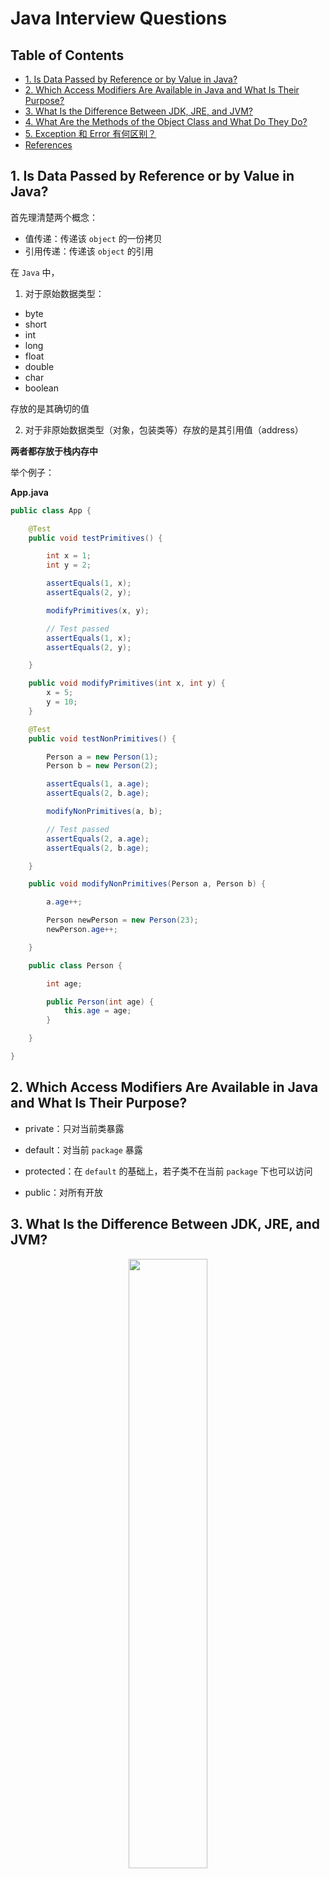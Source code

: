 # Java Interview Questions

Table of Contents
-----------------

* [1. Is Data Passed by Reference or by Value in Java?](#1-is-data-passed-by-reference-or-by-value-in-java)
* [2. Which Access Modifiers Are Available in Java and What Is Their Purpose?](#2-which-access-modifiers-are-available-in-java-and-what-is-their-purpose)
* [3. What Is the Difference Between JDK, JRE, and JVM?](#3-what-is-the-difference-between-jdk-jre-and-jvm)
* [4. What Are the Methods of the Object Class and What Do They Do?](#4-what-are-the-methods-of-the-object-class-and-what-do-they-do)
* [5. Exception 和 Error 有何区别？](#5-exception-和-error-有何区别)
* [References](#references)



## 1. Is Data Passed by Reference or by Value in Java?

首先理清楚两个概念：

- 值传递：传递该 `object` 的一份拷贝
- 引用传递：传递该 `object` 的引用



在 `Java` 中，

1. 对于原始数据类型：

- byte
- short
- int
- long
- float
- double
- char
- boolean

存放的是其确切的值

2. 对于非原始数据类型（对象，包装类等）存放的是其引用值（address）



**两者都存放于栈内存中**



举个例子：



**App.java**

```java
public class App {

    @Test
    public void testPrimitives() {

        int x = 1;
        int y = 2;

        assertEquals(1, x);
        assertEquals(2, y);

        modifyPrimitives(x, y);

        // Test passed
        assertEquals(1, x);
        assertEquals(2, y);

    }

    public void modifyPrimitives(int x, int y) {
        x = 5;
        y = 10;
    }

    @Test
    public void testNonPrimitives() {

        Person a = new Person(1);
        Person b = new Person(2);

        assertEquals(1, a.age);
        assertEquals(2, b.age);

        modifyNonPrimitives(a, b);

        // Test passed
        assertEquals(2, a.age);
        assertEquals(2, b.age);

    }

    public void modifyNonPrimitives(Person a, Person b) {

        a.age++;

        Person newPerson = new Person(23);
        newPerson.age++;

    }

    public class Person {

        int age;

        public Person(int age) {
            this.age = age;
        }

    }

}
```







## 2. Which Access Modifiers Are Available in Java and What Is Their Purpose?

- private：只对当前类暴露

- default：对当前 `package` 暴露

- protected：在 `default` 的基础上，若子类不在当前 `package` 下也可以访问

- public：对所有开放

  



## 3. What Is the Difference Between JDK, JRE, and JVM?

  <div align="center"> <img src="jdk-jre-jvm.png" width="50%"/> </div><br>





## 4. What Are the Methods of the Object Class and What Do They Do?

  <div align="center"> <img src="image-20201208163029796.png" width="30%"/> </div><br>

- getClass: Returns the runtime class of this object
- hashCode: The hashCode method does return distinct integers for distinct objects
- equals: Indicates whether some other object is "equal to" this one
- clone:
- toString: Returns a string representation of the object
- notify:
- notifyAll:
- wait:
- finalize:



**App.java**

```java
public class App {

    public static void main(String[] args) {

        String a = "aaa";
        System.out.println(a.getClass());  // class java.lang.String

        Integer b = 100;
        System.out.println(b.getClass());  // class java.lang.Integer

    }

}
```





## 5. Exception 和 Error 有何区别？

**相同：**

继承了 `Throwable` 类，证明可以被抛出 `throw` 和捕获 `catch`



**不同：**

`Exception` 是程序运行中可以预料的意外情况，应该被 `catch` 到，并进行相应的处理；而 `Error` 是指正常情况下不太可能出现的异

 常（若出现，则会导致程序运行出错）



**值得注意的是：**

`Exception` 分为 `checked` 和 `unchecked` 两种，前者需要在 `coding` 时显示 `try-catch`，而后者不用

后者需继承 `RuntimeException`（如空指针，数组越界，应该在 `coding` 的时候避免）



  <div align="center"> <img src="image-20201217141903920.png" width="30%"/> </div><br>





  <div align="center"> <img src="image-20201217142437120.png" width="100%"/> </div><br>



**延伸 1：ClassNotFoundException 和 NoClassDefFoundError 有何区别？**



**ClassNotFoundException:**

*ClassNotFoundException* is a checked exception which occurs when an application tries to load a class through its fully-qualified name and can not find its definition on the classpath

```java
@Test(expected = ClassNotFoundException.class)
public void givenNoDrivers_whenLoadDriverClass_thenClassNotFoundException() 
  throws ClassNotFoundException {
      Class.forName("oracle.jdbc.driver.OracleDriver");
}
```



**NoClassDeFoundError:**





**延伸 2：在捕获特定异常而不是通用异常，方便定位问题**



**延伸 3：不要生吞异常（在 catch 中以日志的方式输出）**






## References

- [Java Interview Questions](https://www.baeldung.com/java-interview-questions)

- [Cannot find symbol assertEquals](https://stackoverflow.com/questions/20631621/cannot-find-symbol-assertequals)

- [A Guide to Java Enums](https://www.baeldung.com/a-guide-to-java-enums)

- [Why String is Immutable in Java?](https://www.baeldung.com/java-string-immutable)

- [ClassNotFoundException vs NoClassDefFoundError](https://www.baeldung.com/java-classnotfoundexception-and-noclassdeffounderror)

  
